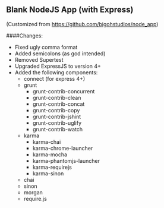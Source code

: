 ## Blank NodeJS App (with Express)

(Customized from https://github.com/bigohstudios/node_app)

####Changes:
 - Fixed ugly comma format
 - Added semicolons (as god intended)
 - Removed Supertest
 - Upgraded ExpressJS to version 4+
 - Added the following components:
    - connect (for express 4+)
    - grunt
        - grunt-contrib-concurrent
        - grunt-contrib-clean
        - grunt-contrib-concat
        - grunt-contrib-copy
        - grunt-contrib-jshint
        - grunt-contrib-uglify
        - grunt-contrib-watch
    - karma
        - karma-chai
        - karma-chrome-launcher
        - karma-mocha
        - karma-phantomjs-launcher
        - karma-requirejs
        - karma-sinon
    - chai
    - sinon
    - morgan
    - require.js


